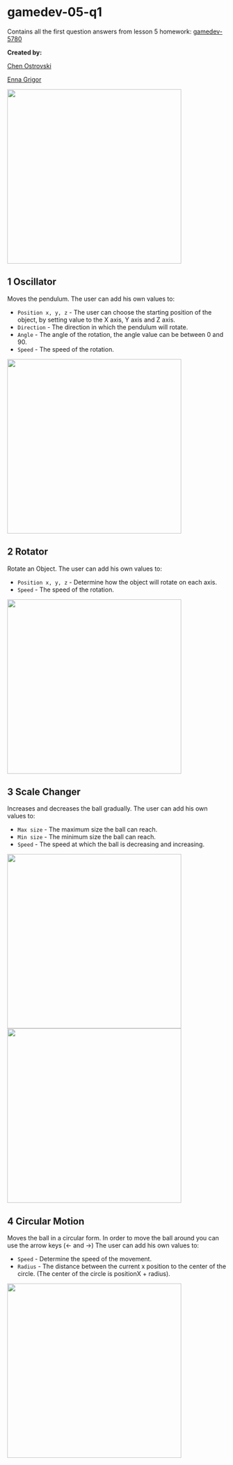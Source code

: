 # gamedev-05-q1
Contains all the first question answers from lesson 5 homework: [gamedev-5780](https://github.com/erelsgl-at-ariel/gamedev-5780)

**Created by:**

[Chen Ostrovski](https://github.com/ChenOst)

[Enna Grigor](https://github.com/ennagrigor)

<img src="Images/allQuestions.png" width=400>

## 1 Oscillator

Moves the pendulum.
The user can add his own values to:
- `Position x, y, z` - The user can choose the starting position of the object,
 by setting value to the X axis, Y axis and Z axis.
- `Direction` - The direction in which the pendulum will rotate.
- `Angle` - The angle of the rotation, the angle value can be between 0 and 90.
- `Speed` - The speed of the rotation.

<img src="Images/q1.png" width=400>

## 2 Rotator

Rotate an Object. 
The user can add his own values to:
- `Position x, y, z` - Determine how the object will rotate on each axis.
- `Speed` - The speed of the rotation.

<img src="Images/q2.png" width=400>

## 3 Scale Changer

Increases and decreases the ball gradually.
The user can add his own values to:
- `Max size` - The maximum size the ball can reach.
- `Min size` - The minimum size the ball can reach.
- `Speed` - The speed at which the ball is decreasing and increasing.

<img src="Images/q3.1.png" width=400>  <img src="Images/q3.2.png" width=400>

## 4 Circular Motion

Moves the ball in a circular form.
In order to move the ball around you can use the arrow keys (<- and ->)
The user can add his own values to:
- `Speed` - Determine the speed of the movement.
- `Radius` - The distance between the current x position to the center of the circle.
(The center of the circle is positionX + radius).

<img src="Images/q4.png" width=400>

